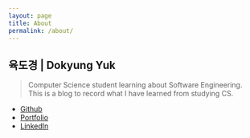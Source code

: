 ```yaml
---
layout: page
title: About
permalink: /about/
---
```


## 육도경 | Dokyung Yuk
> Computer Science student learning about Software Engineering.  
> This is a blog to record what I have learned from studying CS.

- <a href="https://github.com/dyuk01">Github</a>
- <a href="https://dyuk01.github.io/main/">Portfolio</a>
- <a href="https://www.linkedin.com/in/peter-yuk-a3aba3254/">LinkedIn</a>
